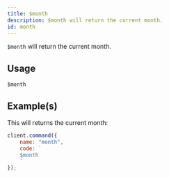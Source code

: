 ```yaml
---
title: $month
description: $month will return the current month.
id: month
---
```


`$month` will return the current month.

## Usage

```aoi
$month
```

## Example(s)

This will returns the current month:

```javascript
client.command({
    name: "month",
    code: `
    $month
    `
});
```
